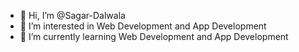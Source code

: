 - 👋 Hi, I’m @Sagar-Dalwala
- 👀 I’m interested in Web Development and App Development
- 🌱 I’m currently learning Web Development and App Development

<!---
Sagar-Dalwala/Sagar-Dalwala is a ✨ special ✨ repository because its `README.md` (this file) appears on your GitHub profile.
You can click the Preview link to take a look at your changes.
--->
